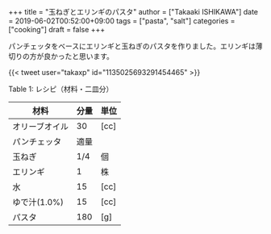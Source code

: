 +++
title = "玉ねぎとエリンギのパスタ"
author = ["Takaaki ISHIKAWA"]
date = 2019-06-02T00:52:00+09:00
tags = ["pasta", "salt"]
categories = ["cooking"]
draft = false
+++

パンチェッタをベースにエリンギと玉ねぎのパスタを作りました。エリンギは薄切りの方が良かったと思います。  

{{< tweet user="takaxp" id="1135025693291454465" >}}  

<div class="table-caption">
  <span class="table-number">Table 1</span>:
  レシピ（材料・二皿分）
</div>

| 材料      | 分量 | 単位 |
|---------|----|----|
| オリーブオイル | 30  | [cc] |
| パンチェッタ | 適量 |      |
| 玉ねぎ    | 1/4 | 個   |
| エリンギ  | 1   | 株   |
| 水        | 15  | [cc] |
| ゆで汁(1.0%) | 15  | [cc] |
| パスタ    | 180 | [g]  |